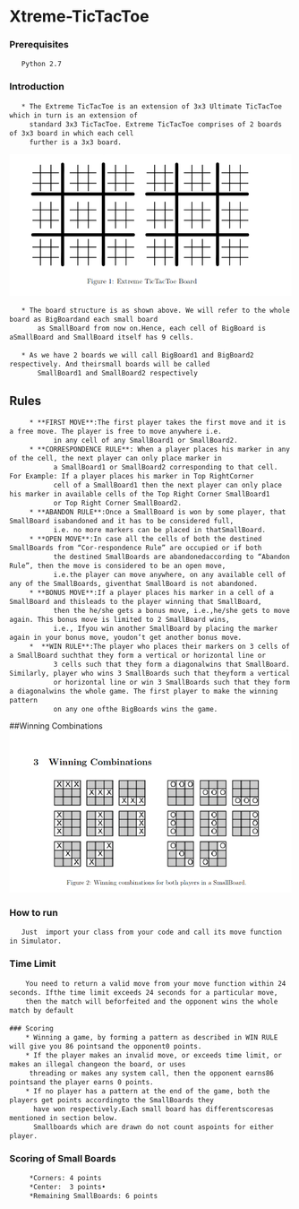# Xtreme-TicTacToe

### Prerequisites
       Python 2.7
       
### Introduction
       * The Extreme TicTacToe is an extension of 3x3 Ultimate TicTacToe which in turn is an extension of
         standard 3x3 TicTacToe. Extreme TicTacToe comprises of 2 boards of 3x3 board in which each cell
         further is a 3x3 board.

   ![alt text](./images/board.png)
  
       * The board structure is as shown above. We will refer to the whole board as BigBoardand each small board
           as SmallBoard from now on.Hence, each cell of BigBoard is aSmallBoard and SmallBoard itself has 9 cells.

       * As we have 2 boards we will call BigBoard1 and BigBoard2 respectively. And theirsmall boards will be called
           SmallBoard1 and SmallBoard2 respectively

  
  ## Rules
         * **FIRST MOVE**:The first player takes the first move and it is a free move. The player is free to move anywhere i.e.
               in any cell of any SmallBoard1 or SmallBoard2.
         * **CORRESPONDENCE RULE**: When a player places his marker in any of the cell, the next player can only place marker in 
               a SmallBoard1 or SmallBoard2 corresponding to that cell. For Example: If a player places his marker in Top RightCorner
               cell of a SmallBoard1 then the next player can only place his marker in available cells of the Top Right Corner SmallBoard1
               or Top Right Corner SmallBoard2.
         * **ABANDON RULE**:Once a SmallBoard is won by some player, that SmallBoard isabandoned and it has to be considered full, 
               i.e. no more markers can be placed in thatSmallBoard.
         * **OPEN MOVE**:In case all the cells of both the destined SmallBoards from “Cor-respondence Rule” are occupied or if both
               the destined SmallBoards are abandonedaccording to “Abandon Rule”, then the move is considered to be an open move, 
               i.e.the player can move anywhere, on any available cell of any of the SmallBoards, giventhat SmallBoard is not abandoned.
         * **BONUS MOVE**:If a player places his marker in a cell of a SmallBoard and thisleads to the player winning that SmallBoard,
               then the he/she gets a bonus move, i.e.,he/she gets to move again. This bonus move is limited to 2 SmallBoard wins, 
               i.e., Ifyou win another SmallBoard by placing the marker again in your bonus move, youdon’t get another bonus move.
         *  **WIN RULE**:The player who places their markers on 3 cells of a SmallBoard suchthat they form a vertical or horizontal line or 
               3 cells such that they form a diagonalwins that SmallBoard. Similarly, player who wins 3 SmallBoards such that theyform a vertical
               or horizontal line or win 3 SmallBoards such that they form a diagonalwins the whole game. The first player to make the winning pattern 
               on any one ofthe BigBoards wins the game.
        
   ##Winning Combinations
   ![alt text](./images/winning_combs.png)
   
   ### How to run
       Just  import your class from your code and call its move function in Simulator.
       
   ### Time Limit
        You need to return a valid move from your move function within 24 seconds. Ifthe time limit exceeds 24 seconds for a particular move,
        then the match will beforfeited and the opponent wins the whole match by default
        
    ### Scoring
        * Winning a game, by forming a pattern as described in WIN RULE will give you 86 pointsand the opponent0 points.
        * If the player makes an invalid move, or exceeds time limit, or makes an illegal changeon the board, or uses 
         threading or makes any system call, then the opponent earns86 pointsand the player earns 0 points.
        * If no player has a pattern at the end of the game, both the players get points accordingto the SmallBoards they 
          have won respectively.Each small board has differentscoresas mentioned in section below.
          Smallboards which are drawn do not count aspoints for either player.
   ### Scoring of Small Boards
         *Corners: 4 points
         *Center:  3 points•
         *Remaining SmallBoards: 6 points
   
 
   
   
